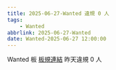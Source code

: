 ```yaml
---
title: 2025-06-27-Wanted 違規 0 人
tags:
    - Wanted
abbrlink: 2025-06-27-Wanted
date: Wanted-2025-06-27 12:00:00
---
```

Wanted 板 [板規連結](https://www.ptt.cc/bbs/Wanted/M.1608829773.A.D3B.html)
昨天違規 0 人
